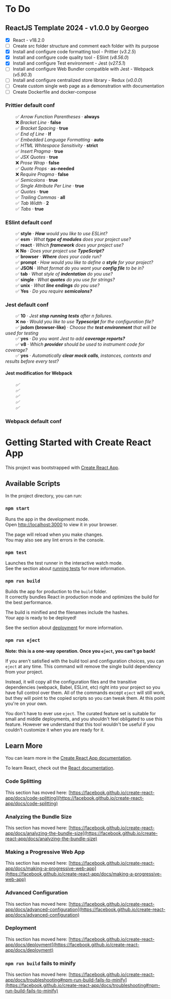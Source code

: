 # To Do

## ReactJS Template 2024 - v1.0.0 by Georgeo

- [x] React - v18.2.0
- [ ] Create src folder structure and comment each folder with its purpose
- [x] Install and configure code formatting tool - Prittier (<i>v3.2.5</i>)
- [x] Install and configure code quality tool - ESlint (<i>v8.56.0</i>)
- [x] Install and configure Test environment - Jest (<i>v27.5.1</i>)
- [ ] Install and configure Web Bundler compatible with Jest - Webpack (<i>v5.90.3</i>)
- [ ] Install and configure centralized store library - Redux (<i>v0.0.0</i>)
- [ ] Create custom single web page as a demonstration with documentation
- [ ] Create Dockerfile and docker-compose

### Prittier default conf

&emsp;&emsp; :white_check_mark: <i>Arrow Function Parentheses</i> · <b>always</b>\
&emsp;&emsp; :x: <i>Bracket Line</i> · <b>false</b>\
&emsp;&emsp; :white_check_mark: <i>Bracket Spacing</i> · <b>true</b>\
&emsp;&emsp; :white_check_mark: <i>End of Line</i> · <b>lf</b>\
&emsp;&emsp; :white_check_mark: <i>Embedded Language Formatting</i> · <b>auto</b>\
&emsp;&emsp; :white_check_mark: <i>HTML Whitespace Sensitivity</i> · <b>strict</b>\
&emsp;&emsp; :white_check_mark: <i>Insert Pragma</i> · <b>true</b>\
&emsp;&emsp; :white_check_mark: <i>JSX Quotes</i> · <b>true</b>\
&emsp;&emsp; :x: <i>Prose Wrap</i> · <b>false</b>\
&emsp;&emsp; :white_check_mark: <i>Quote Props</i> · <b>as-needed</b>\
&emsp;&emsp; :x: <i>Require Pragma</i> · <b>false</b>\
&emsp;&emsp; :white_check_mark: <i>Semicolons</i> · <b>true</b>\
&emsp;&emsp; :white_check_mark: <i>Single Attribute Per Line</i> · <b>true</b>\
&emsp;&emsp; :white_check_mark: <i>Quotes</i> · <b>true</b>\
&emsp;&emsp; :white_check_mark: <i>Trailing Commas</i> · <b>all</b>\
&emsp;&emsp; :white_check_mark: <i>Tab Width</i> · <b>2</b>\
&emsp;&emsp; :white_check_mark: <i>Tabs</i> · <b>true</b>

### ESlint default conf

&emsp;&emsp; :white_check_mark: <b>style</b> · <i><b>How</b> would you like to use ESLint?</i>\
&emsp;&emsp; :white_check_mark: <b>esm</b> · <i>What <b>type of modules</b> does your project use?</i>\
&emsp;&emsp; :white_check_mark: <b>react</b> · <i>Which <b>framework</b> does your project use?</i>\
&emsp;&emsp; :x: <b>No</b> · <i>Does your project use <b>TypeScript?</b></i>\
&emsp;&emsp; :white_check_mark: <b>browser</b> · <i><b>Where</b> does your code run?</i>\
&emsp;&emsp; :white_check_mark: <b>prompt</b> · <i>How would you like to define a <b>style</b> for your project?</i>\
&emsp;&emsp; :white_check_mark: <b>JSON</b> · <i>What format do you want your <b>config file</b> to be in?</i>\
&emsp;&emsp; :white_check_mark: <b>tab</b> · <i>What style of <b>indentation</b> do you use?</i>\
&emsp;&emsp; :white_check_mark: <b>single</b> · <i>What <b>quotes</b> do you use for strings?</i>\
&emsp;&emsp; :white_check_mark: <b>unix</b> · <i>What <b>line endings</b> do you use?</i>\
&emsp;&emsp; :white_check_mark: <b>Yes</b> · <i>Do you require <b>semicolons?</b></i>

### Jest default conf

&emsp;&emsp; :white_check_mark: <b>10</b> · <i>Jest <b>stop running tests</b> after n failures.</i>\
&emsp;&emsp; :x: <b>no</b> · <i>Would you like to use <b>Typescript</b> for the configuration file?</i>\
&emsp;&emsp; :white_check_mark: <b>jsdom (browser-like)</b> · <i>Choose the <b>test environment</b> that will be used for testing</i>\
&emsp;&emsp; :white_check_mark: <b>yes</b> · <i>Do you want Jest to add <b>coverage reports?</b></i>\
&emsp;&emsp; :white_check_mark: <b>v8</b> · <i>Which <b>provider</b> should be used to instrument code for coverage?</b></i>\
&emsp;&emsp; :white_check_mark: <b>yes</b> · <i>Automatically <b>clear mock calls</b>, instances, contexts and results before every test?</i>

#### Jest modification for Webpack

&emsp;&emsp; <i>:white_check_mark: </i>\
&emsp;&emsp; <i>:white_check_mark: </i>\
&emsp;&emsp; <i>:white_check_mark: </i>\
&emsp;&emsp; <i>:white_check_mark: </i>\
&emsp;&emsp; <i>:white_check_mark: </i>

### Webpack default conf

# Getting Started with Create React App

This project was bootstrapped with [Create React App](https://github.com/facebook/create-react-app).

## Available Scripts

In the project directory, you can run:

### `npm start`

Runs the app in the development mode.\
Open [http://localhost:3000](http://localhost:3000) to view it in your browser.

The page will reload when you make changes.\
You may also see any lint errors in the console.

### `npm test`

Launches the test runner in the interactive watch mode.\
See the section about [running tests](https://facebook.github.io/create-react-app/docs/running-tests) for more information.

### `npm run build`

Builds the app for production to the `build` folder.\
It correctly bundles React in production mode and optimizes the build for the best performance.

The build is minified and the filenames include the hashes.\
Your app is ready to be deployed!

See the section about [deployment](https://facebook.github.io/create-react-app/docs/deployment) for more information.

### `npm run eject`

**Note: this is a one-way operation. Once you `eject`, you can't go back!**

If you aren't satisfied with the build tool and configuration choices, you can `eject` at any time. This command will remove the single build dependency from your project.

Instead, it will copy all the configuration files and the transitive dependencies (webpack, Babel, ESLint, etc) right into your project so you have full control over them. All of the commands except `eject` will still work, but they will point to the copied scripts so you can tweak them. At this point you're on your own.

You don't have to ever use `eject`. The curated feature set is suitable for small and middle deployments, and you shouldn't feel obligated to use this feature. However we understand that this tool wouldn't be useful if you couldn't customize it when you are ready for it.

## Learn More

You can learn more in the [Create React App documentation](https://facebook.github.io/create-react-app/docs/getting-started).

To learn React, check out the [React documentation](https://reactjs.org/).

### Code Splitting

This section has moved here: [https://facebook.github.io/create-react-app/docs/code-splitting](https://facebook.github.io/create-react-app/docs/code-splitting)

### Analyzing the Bundle Size

This section has moved here: [https://facebook.github.io/create-react-app/docs/analyzing-the-bundle-size](https://facebook.github.io/create-react-app/docs/analyzing-the-bundle-size)

### Making a Progressive Web App

This section has moved here: [https://facebook.github.io/create-react-app/docs/making-a-progressive-web-app](https://facebook.github.io/create-react-app/docs/making-a-progressive-web-app)

### Advanced Configuration

This section has moved here: [https://facebook.github.io/create-react-app/docs/advanced-configuration](https://facebook.github.io/create-react-app/docs/advanced-configuration)

### Deployment

This section has moved here: [https://facebook.github.io/create-react-app/docs/deployment](https://facebook.github.io/create-react-app/docs/deployment)

### `npm run build` fails to minify

This section has moved here: [https://facebook.github.io/create-react-app/docs/troubleshooting#npm-run-build-fails-to-minify](https://facebook.github.io/create-react-app/docs/troubleshooting#npm-run-build-fails-to-minify)

